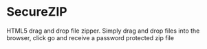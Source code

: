 SecureZIP
=========

HTML5 drag and drop file zipper. Simply drag and drop files into the browser, click go and receive a password protected zip file
